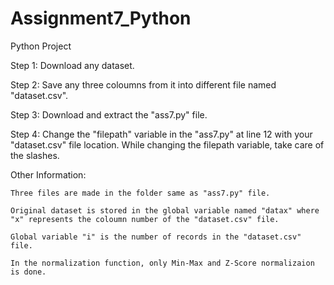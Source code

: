 # Assignment7_Python
Python Project

Step 1: Download any dataset.

Step 2: Save any three coloumns from it into different file named "dataset.csv".

Step 3: Download and extract the "ass7.py" file.

Step 4: Change the "filepath" variable in the "ass7.py" at line 12 with your "dataset.csv" file location. While changing the filepath variable, take care of the slashes.


Other Information:
	
	Three files are made in the folder same as "ass7.py" file.
	
	Original dataset is stored in the global variable named "datax" where "x" represents the coloumn number of the "dataset.csv" file.
	
	Global variable "i" is the number of records in the "dataset.csv" file.
	
	In the normalization function, only Min-Max and Z-Score normalizaion is done.
